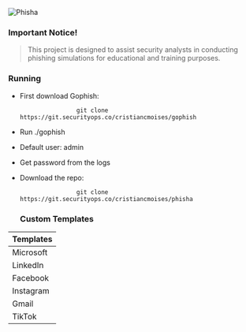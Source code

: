 ![Phisha](https://i.ibb.co/4MJ4Phy/FISHA-1.png)

### Important Notice!
> This project is designed to assist security analysts in conducting phishing simulations for educational and training purposes.

### Running
- First download Gophish:

                      git clone https://git.securityops.co/cristiancmoises/gophish

- Run ./gophish
- Default user: admin
- Get password from the logs

- Download the repo:                
             
                      git clone https://git.securityops.co/cristiancmoises/phisha

  ### Custom Templates

| Templates  |
|------------|
| Microsoft  |
| LinkedIn   |
| Facebook   |
| Instagram  |
| Gmail      |
| TikTok     |


